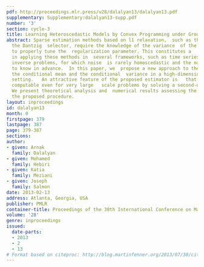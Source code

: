 ```yaml
---
pdf: http://proceedings.mlr.press/v28/dalalyan13/dalalyan13.pdf
supplementary: Supplementary:dalalyan13-supp.pdf
number: '3'
section: cycle-3
title: Learning Heteroscedastic Models by Convex Programming under Group Sparsity
abstract: Sparse estimation methods based on l1 relaxation,  such as the Lasso and
  the Dantzig  selector, require the knowledge of the variance  of the noise in order
  to properly tune the  regularization parameter. This constitutes a   major obstacle
  in applying these methods in  several frameworks, such as time series, random fields,
  inverse problems, for which noise  is rarely homoscedastic and the noise level is  hard
  to know in advance.  In this paper, we  propose a new approach to the joint estimation  of
  the conditional mean and the conditional  variance in a high-dimensional (auto-)  regression
  setting.   An attractive feature of the proposed estimator is   that it is efficiently
  computable even for very large   scale problems by solving a second-order cone program  (SOCP).
  We present theoretical analysis and  numerical results assessing the performance  of
  the proposed procedure.
layout: inproceedings
id: dalalyan13
month: 0
firstpage: 379
lastpage: 387
page: 379-387
sections: 
author:
- given: Arnak
  family: Dalalyan
- given: Mohamed
  family: Hebiri
- given: Katia
  family: Meziani
- given: Joseph
  family: Salmon
date: 2013-02-13
address: Atlanta, Georgia, USA
publisher: PMLR
container-title: Proceedings of the 30th International Conference on Machine Learning
volume: '28'
genre: inproceedings
issued:
  date-parts:
  - 2013
  - 2
  - 13
# Format based on citeproc: http://blog.martinfenner.org/2013/07/30/citeproc-yaml-for-bibliographies/
---
```

